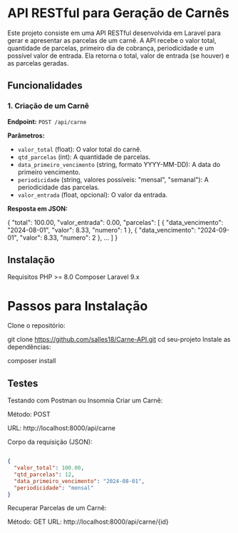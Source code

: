 # API RESTful para Geração de Carnês

Este projeto consiste em uma API RESTful desenvolvida em Laravel para gerar e apresentar as parcelas de um carnê. A API recebe o valor total, quantidade de parcelas, primeiro dia de cobrança, periodicidade e um possível valor de entrada. Ela retorna o total, valor de entrada (se houver) e as parcelas geradas.

## Funcionalidades

### 1. Criação de um Carnê

**Endpoint:** `POST /api/carne`

**Parâmetros:**

- `valor_total` (float): O valor total do carnê.
- `qtd_parcelas` (int): A quantidade de parcelas.
- `data_primeiro_vencimento` (string, formato YYYY-MM-DD): A data do primeiro vencimento.
- `periodicidade` (string, valores possíveis: "mensal", "semanal"): A periodicidade das parcelas.
- `valor_entrada` (float, opcional): O valor da entrada.

**Resposta em JSON:**


{
  "total": 100.00,
  "valor_entrada": 0.00,
  "parcelas": [
    {
      "data_vencimento": "2024-08-01",
      "valor": 8.33,
      "numero": 1
    },
    {
      "data_vencimento": "2024-09-01",
      "valor": 8.33,
      "numero": 2
    },
    ...
  ]
}

## Instalação
Requisitos
PHP >= 8.0
Composer
Laravel 9.x



# Passos para Instalação
Clone o repositório:

git clone https://github.com/salles18/Carne-API.git
cd seu-projeto
Instale as dependências:

composer install

## Testes
Testando com Postman ou Insomnia
Criar um Carnê:

Método: POST

URL: http://localhost:8000/api/carne

Corpo da requisição (JSON):

```json

{
  "valor_total": 100.00,
  "qtd_parcelas": 12,
  "data_primeiro_vencimento": "2024-08-01",
  "periodicidade": "mensal"
}
```
Recuperar Parcelas de um Carnê:

Método: GET
URL: http://localhost:8000/api/carne/{id}
